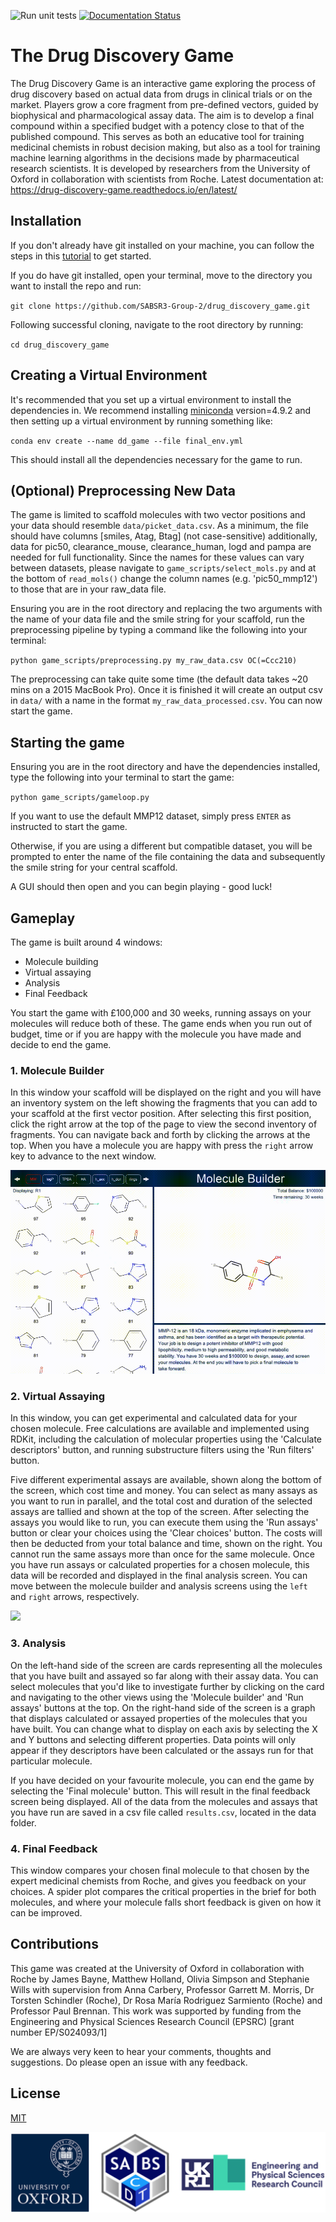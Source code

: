 ![Run unit tests](https://github.com/SABSR3-Group-2/drug_discovery_game/workflows/Run%20unit%20tests/badge.svg) [![Documentation Status](https://readthedocs.org/projects/drug-discovery-game/badge/?version=latest)](https://drug-discovery-game.readthedocs.io/en/latest/?badge=latest)

# The Drug Discovery Game

The Drug Discovery Game is an interactive game exploring the process of drug discovery based on actual data from drugs in clinical trials or on the market. Players grow a core fragment from pre-defined vectors, guided by biophysical and pharmacological assay data. The aim is to develop a final compound within a specified budget with a potency close to that of the published compound. This serves as both an educative tool for training medicinal chemists in robust decision making, but also as a tool for training machine learning algorithms in the decisions made by pharmaceutical research scientists. It is developed by researchers from the University of Oxford in collaboration with scientists from Roche.
Latest documentation at: https://drug-discovery-game.readthedocs.io/en/latest/
## Installation

If you don't already have git installed on your machine, you can follow the steps in this <a href="https://www.atlassian.com/git/tutorials/install-git">tutorial</a> to get started.

If you do have git installed, open your terminal, move to the directory you want to install the repo and run:

`git clone https://github.com/SABSR3-Group-2/drug_discovery_game.git` 

Following successful cloning, navigate to the root directory by running:

`cd drug_discovery_game`

## Creating a Virtual Environment
It's recommended that you set up a virtual environment to install the dependencies in. We recommend installing 
<a href="https://docs.conda.io/en/latest/miniconda.html">miniconda</a> version=4.9.2 and then setting up a virtual environment by running something like:

`conda env create --name dd_game --file final_env.yml`

This should install all the dependencies necessary for the game to run.

## (Optional) Preprocessing New Data

The game is limited to scaffold molecules with two vector positions and your data should resemble `data/picket_data.csv`.
As a minimum, the file should have columns [smiles, Atag, Btag] (not case-sensitive) additionally, data for pic50, clearance_mouse, clearance_human,
logd and pampa are needed for full functionality. Since the names for these values can vary between datasets, please 
navigate to `game_scripts/select_mols.py` and at the bottom of `read_mols()` change the column names (e.g. 'pic50_mmp12') to those that are in your raw_data file.

Ensuring you are in the root directory and replacing the two arguments with the name of your data file and the smile string for your scaffold,
run the preprocessing pipeline by typing a command like the following into your terminal:

`python game_scripts/preprocessing.py my_raw_data.csv OC(=Ccc210)`

The preprocessing can take quite some time (the default data takes ~20 mins on a 2015 MacBook Pro). Once it is finished it will
create an output csv in `data/` with a name in the format `my_raw_data_processed.csv`. You can now start the game.

## Starting the game

Ensuring you are in the root directory and have the dependencies installed, type the following into your terminal to start the game:

`python game_scripts/gameloop.py`

If you want to use the default MMP12 dataset, simply press `ENTER` as instructed to start the game.

Otherwise, if you are using a different but compatible dataset, you will be prompted to enter the name of the file containing the data 
and subsequently the smile string for your central scaffold.

A GUI should then open and you can begin playing - good luck!

## Gameplay

The game is built around 4 windows:
<ul>
<li>Molecule building</li>
<li>Virtual assaying</li>
<li>Analysis</li>
<li>Final Feedback</li>
</ul>
You start the game with £100,000 and 30 weeks, running assays on your molecules will reduce both of these. The game ends
when you run out of budget, time or if you are happy with the molecule you have made and decide to end the game.

### 1. Molecule Builder

In this window your scaffold will be displayed on the right and you will have an inventory system on the left showing 
the fragments that you can add to your scaffold at the first vector position. After selecting this first position, click
the right arrow at the top of the page to view the second inventory of fragments. You can navigate back and forth by 
clicking the arrows at the top. When you have a molecule you are happy with press the `right` arrow key to advance to 
the next window.

![](images/gifs_for_readme/mol_builder_short.gif)

### 2. Virtual Assaying

In this window, you can get experimental and calculated data for your chosen molecule. Free calculations are available 
and implemented using RDKit, including the calculation of molecular properties using the 'Calculate descriptors' button,
and running substructure filters using the 'Run filters' button.

Five different experimental assays are available, shown along the bottom of the screen, which cost time and money. You 
can select as many assays as you want to run in parallel, and the total cost and duration of the selected assays are 
tallied and shown at the top of the screen. After selecting the assays you would like to run, you can execute them using
the 'Run assays' button or clear your choices using the 'Clear choices' button. The costs will then be deducted from 
your total balance and time, shown on the right. You cannot run the same assays more than once for the same molecule. 
Once you have run assays or calculated properties for a chosen molecule, this data will be recorded and displayed in the 
final analysis screen. You can move between the molecule builder and analysis screens using the `left` and `right` 
arrows, respectively.

![](images/gifs_for_readme/assay.gif)

### 3. Analysis

On the left-hand side of the screen are cards representing all the molecules that you have built and assayed so far 
along with their assay data. You can select molecules that you'd like to investigate further by clicking on the card 
and navigating to the other views using the 'Molecule builder' and 'Run assays' buttons at the top. On the right-hand 
side of the screen is a graph that displays calculated or assayed properties of the molecules that you have built. You 
can change what to display on each axis by selecting the X and Y buttons and selecting different properties. Data points
will only appear if they descriptors have been calculated or the assays run for that particular molecule.

If you have decided on your favourite molecule, you can end the game by selecting the 'Final molecule' button. This will
result in the final feedback screen being displayed. All of the data from the molecules and assays that you have run are
saved in a csv file called `results.csv`, located in the data folder.

### 4. Final Feedback

This window compares your chosen final molecule to that chosen by the expert medicinal chemists from Roche, and gives you feedback on your choices. A spider plot compares the critical properties in the brief for both molecules, and where your molecule falls short feedback is given on how it
can be improved.

## Contributions

This game was created at the University of Oxford in collaboration with Roche by James Bayne, Matthew Holland, 
Olivia Simpson and Stephanie Wills with supervision from Anna Carbery, Professor Garrett M. Morris, Dr Torsten 
Schindler (Roche), Dr Rosa María Rodriguez Sarmiento (Roche) and Professor Paul Brennan. This work was supported by 
funding from the Engineering and Physical Sciences Research Council (EPSRC) [grant number EP/S024093/1]

We are always very keen to hear your comments, thoughts and suggestions. Do please open an issue with any feedback.

## License
[MIT](https://choosealicense.com/licenses/mit/)

![](images/gifs_for_readme/Screenshot%202021-10-06%20at%2019.01.40.png)